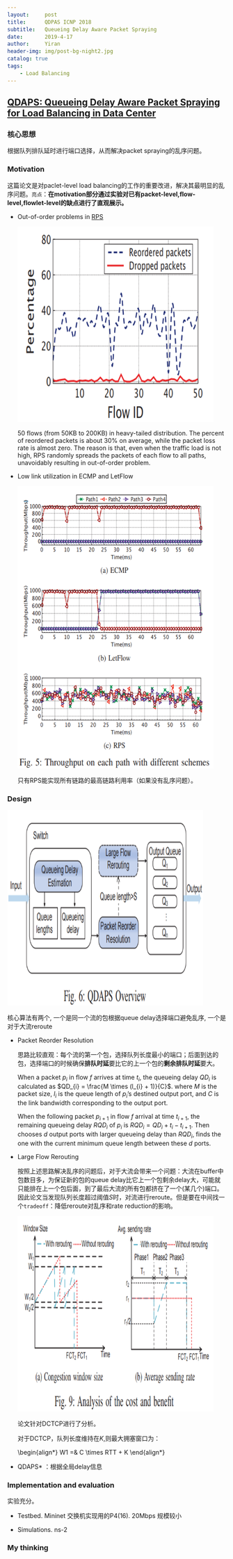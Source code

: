 ```yaml
---
layout:     post
title:      QDPAS ICNP 2018
subtitle:   Queueing Delay Aware Packet Spraying
date:       2019-4-17
author:     Yiran
header-img: img/post-bg-night2.jpg
catalog: true
tags:
    - Load Balancing
---
```


## [QDAPS: Queueing Delay Aware Packet Spraying for Load Balancing in Data Center](https://ieeexplore.ieee.org/document/8526805)
### 核心思想 

根据队列排队延时进行端口选择，从而解决packet spraying的乱序问题。

### Motivation

这篇论文是对paclet-level load balancing的工作的重要改进，解决其最明显的乱序问题。```亮点```：**在motivation部分通过实验对已有packet-level,flow-level,flowlet-level的缺点进行了直观展示。**

- Out-of-order problems in [RPS](http://citeseerx.ist.psu.edu/viewdoc/download?doi=10.1.1.297.529&rep=rep1&type=pdf)

  <img width="450" height="450" src="/img/post-qdaps-1.png"/>

  50 flows (from 50KB to 200KB) in heavy-tailed distribution. The percent of reordered packets is about 30% on average, while the packet loss rate is almost zero. The reason is that, even when the traffic load is not high, RPS randomly spreads the packets of each flow to all paths, unavoidably resulting in out-of-order problem.

- Low link utilization in ECMP and LetFlow

  <img width="450" height="650" src="/img/post-qdaps-2.png"/>

  只有RPS能实现所有链路的最高链路利用率（如果没有乱序问题）。


### Design
   
  <img width="450" height="450" src="/img/post-qdaps-3.png"/>

   核心算法有两个, 一个是同一个流的包根据queue delay选择端口避免乱序, 一个是对于大流reroute

- Packet Reorder Resolution
  
  思路比较直观：每个流的第一个包，选择队列长度最小的端口；后面到达的包，选择端口的时候确保**排队时延**要比它的上一个包的**剩余排队时延**要大。
   
  When a packet $p_{i}$ in flow $f$ arrives at time $t_{i}$, the queueing delay $QD_{i}$ is calculated as $QD_{i} = \frac{M \times (l_{i} + 1)}{C}$. where $M$ is the packet size, $l_{i}$ is the queue length of $p_{i}$’s destined output port, and $C$ is the link bandwidth corresponding to the output port.

  When the following packet $p_{i+1}$ in flow $f$ arrival at time $t_{i+1}$, the remaining queueing delay $RQD_{i}$ of $p_{i}$ is $RQD_{i} = QD_{i} + t_{i} − t_{i+1}$. Then chooses $d$ output ports with larger queueing delay than $RQD_{i}$, finds the one with the current minimum queue length between these $d$ ports.

- Large Flow Rerouting
 
  按照上述思路解决乱序的问题后，对于大流会带来一个问题：大流在buffer中包数目多，为保证新的包的queue delay比它上一个包剩余delay大，可能就只能排在上一个包后面，到了最后大流的所有包都挤在了一个(某几个)端口。因此论文当发现队列长度超过阈值$S$时，对流进行reroute。但是要在中间找一个```tradeoff```：降低reroute对乱序和rate reduction的影响。

  <img width="450" height="450" src="/img/post-qdaps-4.png"/>

  论文针对DCTCP进行了分析。

  对于DCTCP，队列长度维持在$K$,则最大拥塞窗口为：

  \begin{align*}
   W1 =& C \times RTT + K
  \end{align*}


- QDAPS* ：根据全局delay信息


### Implementation and evaluation

实验充分。
 
- Testbed. Mininet 交换机实现用的P4(16). 20Mbps  规模较小

- Simulations. ns-2  

### My thinking
